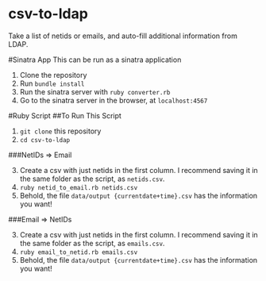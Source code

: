 csv-to-ldap
===========
Take a list of netids or emails, and auto-fill additional information from LDAP.


#Sinatra App
This can be run as a sinatra application

1. Clone the repository
2. Run `bundle install`
3. Run the sinatra server with `ruby converter.rb`
4. Go to the sinatra server in the browser, at `localhost:4567`


#Ruby Script
##To Run This Script
1. `git clone` this repository
2. `cd csv-to-ldap`

###NetIDs => Email

3. Create a csv with just netids in the first column. I recommend saving it in the same folder as the script, as `netids.csv`.
4. `ruby netid_to_email.rb netids.csv`
5. Behold, the file `data/output {currentdate+time}.csv` has the information you want!

###Email => NetIDs

3. Create a csv with just netids in the first column. I recommend saving it in the same folder as the script, as `emails.csv`.
4. `ruby email_to_netid.rb emails.csv`
5. Behold, the file `data/output {currentdate+time}.csv` has the information you want!